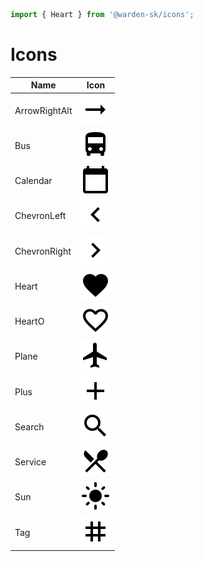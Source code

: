 ```ts
import { Heart } from '@warden-sk/icons';
```
# Icons
| Name | Icon |
| --- | :---: |
| ArrowRightAlt | ![ArrowRightAlt](./svg/ArrowRightAlt.svg) |
| Bus | ![Bus](./svg/Bus.svg) |
| Calendar | ![Calendar](./svg/Calendar.svg) |
| ChevronLeft | ![ChevronLeft](./svg/ChevronLeft.svg) |
| ChevronRight | ![ChevronRight](./svg/ChevronRight.svg) |
| Heart | ![Heart](./svg/Heart.svg) |
| HeartO | ![HeartO](./svg/HeartO.svg) |
| Plane | ![Plane](./svg/Plane.svg) |
| Plus | ![Plus](./svg/Plus.svg) |
| Search | ![Search](./svg/Search.svg) |
| Service | ![Service](./svg/Service.svg) |
| Sun | ![Sun](./svg/Sun.svg) |
| Tag | ![Tag](./svg/Tag.svg) |